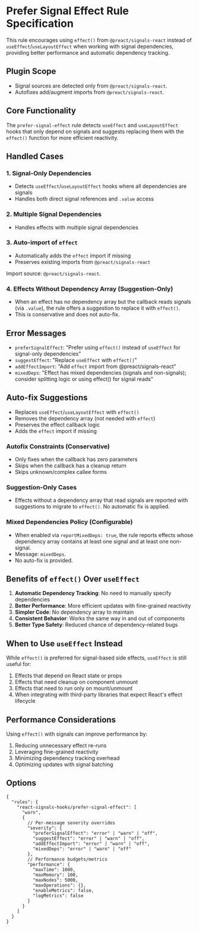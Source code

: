 # Prefer Signal Effect Rule Specification

This rule encourages using `effect()` from `@preact/signals-react` instead of `useEffect`/`useLayoutEffect` when working with signal dependencies, providing better performance and automatic dependency tracking.

## Plugin Scope

- Signal sources are detected only from `@preact/signals-react`.
- Autofixes add/augment imports from `@preact/signals-react`.

## Core Functionality

The `prefer-signal-effect` rule detects `useEffect` and `useLayoutEffect` hooks that only depend on signals and suggests replacing them with the `effect()` function for more efficient reactivity.

## Handled Cases

### 1. Signal-Only Dependencies

- Detects `useEffect`/`useLayoutEffect` hooks where all dependencies are signals
- Handles both direct signal references and `.value` access

### 2. Multiple Signal Dependencies

- Handles effects with multiple signal dependencies

### 3. Auto-import of `effect`

- Automatically adds the `effect` import if missing
- Preserves existing imports from `@preact/signals-react`

Import source: `@preact/signals-react`.

### 4. Effects Without Dependency Array (Suggestion-Only)

- When an effect has no dependency array but the callback reads signals (via `.value`), the rule offers a suggestion to replace it with `effect()`.
- This is conservative and does not auto-fix.

## Error Messages

- `preferSignalEffect`: "Prefer using `effect()` instead of `useEffect` for signal-only dependencies"
- `suggestEffect`: "Replace `useEffect` with `effect()`"
- `addEffectImport`: "Add `effect` import from @preact/signals-react"
- `mixedDeps`: "Effect has mixed dependencies (signals and non-signals); consider splitting logic or using effect() for signal reads"

## Auto-fix Suggestions

- Replaces `useEffect`/`useLayoutEffect` with `effect()`
- Removes the dependency array (not needed with `effect`)
- Preserves the effect callback logic
- Adds the `effect` import if missing

### Autofix Constraints (Conservative)

- Only fixes when the callback has zero parameters
- Skips when the callback has a cleanup return
- Skips unknown/complex callee forms

### Suggestion-Only Cases

- Effects without a dependency array that read signals are reported with suggestions to migrate to `effect()`. No automatic fix is applied.

### Mixed Dependencies Policy (Configurable)

- When enabled via `reportMixedDeps: true`, the rule reports effects whose dependency array contains at least one signal and at least one non-signal.
- Message: `mixedDeps`.
- No auto-fix is provided.

## Benefits of `effect()` Over `useEffect`

1. **Automatic Dependency Tracking**: No need to manually specify dependencies
2. **Better Performance**: More efficient updates with fine-grained reactivity
3. **Simpler Code**: No dependency array to maintain
4. **Consistent Behavior**: Works the same way in and out of components
5. **Better Type Safety**: Reduced chance of dependency-related bugs

## When to Use `useEffect` Instead

While `effect()` is preferred for signal-based side effects, `useEffect` is still useful for:

1. Effects that depend on React state or props
2. Effects that need cleanup on component unmount
3. Effects that need to run only on mount/unmount
4. When integrating with third-party libraries that expect React's effect lifecycle

## Performance Considerations

Using `effect()` with signals can improve performance by:

1. Reducing unnecessary effect re-runs
2. Leveraging fine-grained reactivity
3. Minimizing dependency tracking overhead
4. Optimizing updates with signal batching

## Options

```jsonc
{
  "rules": {
    "react-signals-hooks/prefer-signal-effect": [
      "warn",
      {
        // Per-message severity overrides
        "severity": {
          "preferSignalEffect": "error" | "warn" | "off",
          "suggestEffect": "error" | "warn" | "off",
          "addEffectImport": "error" | "warn" | "off",
          "mixedDeps": "error" | "warn" | "off"
        },
        // Performance budgets/metrics
        "performance": {
          "maxTime": 1000,
          "maxMemory": 100,
          "maxNodes": 5000,
          "maxOperations": {},
          "enableMetrics": false,
          "logMetrics": false
        }
      }
    ]
  }
}
```
